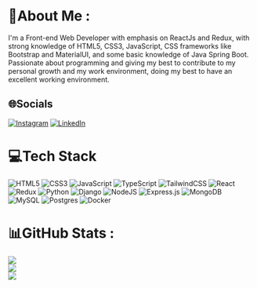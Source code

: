 # 💫About Me :
I'm a Front-end Web Developer with emphasis on ReactJs and Redux, with strong knowledge of HTML5, CSS3, JavaScript, CSS frameworks like Bootstrap and MaterialUI, and some basic knowledge of Java Spring Boot. Passionate about programming and giving my best to contribute to my personal growth and my work environment, doing my best to have an excellent working environment.

## 🌐Socials
[![Instagram](https://img.shields.io/badge/Instagram-%23E4405F.svg?logo=Instagram&logoColor=white)](https://instagram.com/felipe22570) [![LinkedIn](https://img.shields.io/badge/LinkedIn-%230077B5.svg?logo=linkedin&logoColor=white)](https://linkedin.com/in/felipe-rodriguez25) 

# 💻Tech Stack
![HTML5](https://img.shields.io/badge/html5-%23E34F26.svg?style=for-the-badge&logo=html5&logoColor=white) ![CSS3](https://img.shields.io/badge/css3-%231572B6.svg?style=for-the-badge&logo=css3&logoColor=white)  ![JavaScript](https://img.shields.io/badge/javascript-%23323330.svg?style=for-the-badge&logo=javascript&logoColor=%23F7DF1E) ![TypeScript](https://img.shields.io/badge/typescript-%23007ACC.svg?style=for-the-badge&logo=typescript&logoColor=white) ![TailwindCSS](https://img.shields.io/badge/tailwindcss-%2338B2AC.svg?style=for-the-badge&logo=tailwind-css&logoColor=white)  ![React](https://img.shields.io/badge/react-%2320232a.svg?style=for-the-badge&logo=react&logoColor=%2361DAFB) ![Redux](https://img.shields.io/badge/redux-%23593d88.svg?style=for-the-badge&logo=redux&logoColor=white)  ![Python](https://img.shields.io/badge/python-3670A0?style=for-the-badge&logo=python&logoColor=ffdd54) ![Django](https://img.shields.io/badge/django-%23092E20.svg?style=for-the-badge&logo=django&logoColor=white) ![NodeJS](https://img.shields.io/badge/node.js-6DA55F?style=for-the-badge&logo=node.js&logoColor=white) ![Express.js](https://img.shields.io/badge/express.js-%23404d59.svg?style=for-the-badge&logo=express&logoColor=%2361DAFB)  ![MongoDB](https://img.shields.io/badge/MongoDB-%234ea94b.svg?style=for-the-badge&logo=mongodb&logoColor=white) ![MySQL](https://img.shields.io/badge/mysql-%2300f.svg?style=for-the-badge&logo=mysql&logoColor=white) ![Postgres](https://img.shields.io/badge/postgres-%23316192.svg?style=for-the-badge&logo=postgresql&logoColor=white) ![Docker](https://img.shields.io/badge/docker-%230db7ed.svg?style=for-the-badge&logo=docker&logoColor=white)
# 📊GitHub Stats :
![](https://github-readme-stats.vercel.app/api?username=felipe22570&theme=dark&hide_border=false&include_all_commits=false&count_private=false)<br/>
![](https://github-readme-streak-stats.herokuapp.com/?user=felipe22570&theme=dark&hide_border=false)<br/>
![](https://github-readme-stats.vercel.app/api/top-langs/?username=felipe22570&theme=dark&hide_border=false&include_all_commits=false&count_private=false&layout=compact)

